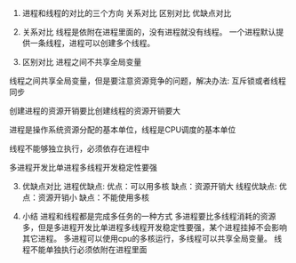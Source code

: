 1. 进程和线程的对比的三个方向
关系对比
区别对比
优缺点对比


2. 关系对比
线程是依附在进程里面的，没有进程就没有线程。
一个进程默认提供一条线程，进程可以创建多个线程。

2. 区别对比
进程之间不共享全局变量

线程之间共享全局变量，但是要注意资源竞争的问题，解决办法: 互斥锁或者线程同步

创建进程的资源开销要比创建线程的资源开销要大

进程是操作系统资源分配的基本单位，线程是CPU调度的基本单位

线程不能够独立执行，必须依存在进程中

多进程开发比单进程多线程开发稳定性要强

3. 优缺点对比
进程优缺点:
优点：可以用多核
缺点：资源开销大
线程优缺点:
优点：资源开销小
缺点：不能使用多核

4. 小结
进程和线程都是完成多任务的一种方式
多进程要比多线程消耗的资源多，但是多进程开发比单进程多线程开发稳定性要强，某个进程挂掉不会影响其它进程。
多进程可以使用cpu的多核运行，多线程可以共享全局变量。
线程不能单独执行必须依附在进程里面